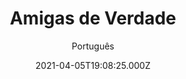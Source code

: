 ---
id: '1bd4c198-69de-421c-9cba-f4ecca662556'
type: 'movie' # Filme, Série, Anime
title: "Amigas de Verdade"
synopsis: ["CJ, de 19 anos, perdeu contato com sua amiga de infância, Sophia, desde que deixou a pequena cidade de Willow Springs para a faculdade, no ano passado. Percebendo o quanto elas se separaram, Sophia insiste que CJ passa as férias na cabana do avô, onde costumavam passar o verão juntas. Relutante, CJ reúne seu novo grupo de amigos para se juntar a ela para uma escapada que eles não esquecerão tão cedo. Jocelyn e Amber, garotas da cidade, abraçam a natureza prontamente, mas sua emoção rapidamente se transforma em pavor quando descobrem um andarilho vivendo em um trailer no terreno ao lado. Preocupadas com a presença do desconhecido, as garotas decidem interromper sua viagem, só que Sophia desaparece e desestabiliza o grupo, gerando desconfiança e suspeita, inclusive entre elas.",
]
originalTitle: "Be Still And Know"
date: '2021-04-05T19:08:25.000Z'
update: '2021-04-05T19:08:25.000Z'
releaseDate: '2019-08-17T03:00:00.000Z'
imdb:
  rating: '4.3' # 8.5
  id: '' # tt0470752
duration: '1h 23 Min'
trailer:
  urls: [
    'ltU4EpVuF_w',
  ]
tags: ['1080p']
genre: ['Drama'] #
quality: 'WEB-DL' # BluRay, WEB-DL, HDTV, WEB-DL4K, WEB-DLe
format: 'Mkv' # MKV, MP4, TS
audio: 'Português, Inglês' # Dublado, Legendado, Dual Audio, Dub & Leg
subtitle: 'Português' # Português, inglês,
size: '3.12 GB' # 4.8 GB
audioQuality: 10
videoQuality: 10
directors: []
#  - name: 'Lana Wachowski'
#    image: ''
#  - name: 'Lilly Wachowski'
#    image: ''
cast: []
#  - name: 'Keanu Reeves'
#    image: ''
#    characterName: 'Neo'
writers: []
#  - name: ''
#    image: ''
maturityRating:
  age: '' # L , 10, 12, 14, 16, 18
  topics: [''] # Violence, Illegal drugs, Inappropriate Language, Legal Drugs, Sexual Content, Extreme Violence
###########################################
download:
  
  - url: 'magnet:?xt=urn:btih:9cd3d0e40335ec12e1dab9180fa6b5548e73d916&dn=Amigas%20de%20Verdade%202020%205.1%20(1080p)&tr=udp%3a%2f%2ftracker.opentrackr.org%3a1337%2fannounce&tr=udp%3a%2f%2ftracker.openbittorrent.com%3a80%2fannounce&tr=udp%3a%2f%2ftracker.trackerfix.com%3a80%2fannounce&tr=udp%3a%2f%2ftracker.coppersurfer.tk%3a6969%2fannounce&tr=udp%3a%2f%2ftracker.leechers-paradise.org%3a6969%2fannounce&tr=udp%3a%2f%2feddie4.nl%3a6969%2fannounce&tr=udp%3a%2f%2fp4p.arenabg.com%3a1337%2fannounce&tr=udp%3a%2f%2fexplodie.org%3a6969%2fannounce&tr=udp%3a%2f%2fzer0day.ch%3a1337%2fannounce'
    resolution: '1080p' # 720p, 1080p, 4K,
    audio: 'Dual Áudio' # Dublado, Legendado, Dual Audio
    size: '' # 4.8 GB
    quality: '' # BluRay, WEB-DL
    format: '' # MKV
images:
  cover: '/assets/movies/amigas-de-verdade.jpg'
  background: '/assets/movies/'
---